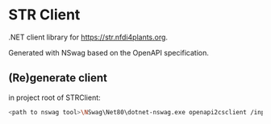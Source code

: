 # STR Client

.NET client library for https://str.nfdi4plants.org.
 
Generated with NSwag based on the OpenAPI specification.

## (Re)generate client

in project root of STRClient:

```bash
<path to nswag tool>\NSwag\Net80\dotnet-nswag.exe openapi2csclient /input:https://str.nfdi4plants.org/swagger/v1/swagger.json /namespace:STRClient /output:STRClient.cs
```